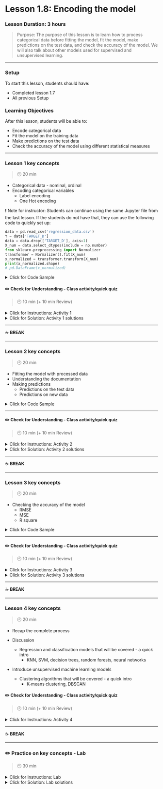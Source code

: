 # Lesson 1.8: Encoding the model

### Lesson Duration: 3 hours

> Purpose: The purpose of this lesson is to learn how to process categorical data before fitting the model, fit the model, make predictions on the test data, and check the accuracy of the model. We will also talk about other models used for supervised and unsupervised learning.

---

### Setup

To start this lesson, students should have:

- Completed lesson 1.7
- All previous Setup

### Learning Objectives

After this lesson, students will be able to:

- Encode categorical data
- Fit the model on the training data
- Make predictions on the test data
- Check the accuracy of the model using different statistical measures

---

### Lesson 1 key concepts

> :clock10: 20 min

- Categorical data - nominal, ordinal
- Encoding categorical variables
  - Label encoding
  - One Hot encoding

:exclamation: Note for instructor: Students can continue using the same Jupyter file from the last lesson. If the students do not have that, they can use the following code to quickly set up:

```python
data = pd.read_csv('regression_data.csv')
Y = data['TARGET_D']
data = data.drop(['TARGET_D'], axis=1)
X_num = data.select_dtypes(include = np.number)
from sklearn.preprocessing import Normalizer
transformer = Normalizer().fit(X_num)
x_normalized = transformer.transform(X_num)
print(x_normalized.shape)
# pd.DataFrame(x_normalized)
```

<details>
<summary> Click for Code Sample </summary>

Links to docs:

- [sklearn.preprocessing.OneHotEncoder](https://scikit-learn.org/stable/modules/generated/sklearn.preprocessing.OneHotEncoder.html)
- [.fit(x)](https://scikit-learn.org/stable/modules/generated/sklearn.preprocessing.OneHotEncoder.html#sklearn.preprocessing.OneHotEncoder.fit)
- [.transform(x)](https://scikit-learn.org/stable/modules/generated/sklearn.preprocessing.OneHotEncoder.html#sklearn.preprocessing.OneHotEncoder.transform)

```python
X_cat = data.select_dtypes(include = np.object)
# pd.get_dummies(X_cat, drop_first=True)
from sklearn.preprocessing import OneHotEncoder

encoder = OneHotEncoder(handle_unknown='error', drop='first').fit(X_cat)
# encoder.categories_
encoded = encoder.transform(X_cat).toarray()
encoded
#le = preprocessing.LabelEncoder().fit(X_cat).transform(X_cat) # ordered wrt value counts
```

</details>

#### :pencil2: Check for Understanding - Class activity/quick quiz

> :clock10: 10 min (+ 10 min Review)

<details>
  <summary> Click for Instructions: Activity 1 </summary>

- Link to [activity 1](https://github.com/ironhack-edu/data_1.08_activities/blob/master/1.08_activity_1.md).

</details>

<details>
  <summary>Click for Solution: Activity 1 solutions</summary>

Keeping One Hot encoding as the reference, talk about how multiple categories in a single column can add a large number of additional columns in the data set. Given that there might be many such categorical columns, this might make the data set sparse, by adding a large number of columns with binary values.

</details>

---

:coffee: **BREAK**

---

### Lesson 2 key concepts

> :clock10: 20 min

- Fitting the model with processed data
- Understanding the documentation
- Making predictions
  - Predictions on the test data
  - Predictions on new data

<details>
<summary> Click for Code Sample </summary>

Links to docs:

- [sklearn.model_selection.train_test_split](https://scikit-learn.org/stable/modules/generated/sklearn.model_selection.train_test_split.html#)
- [sklearn.linear_model.LinearRegression](https://scikit-learn.org/stable/modules/generated/sklearn.linear_model.LinearRegression.html)

```python
X = np.concatenate((x_normalized, encoded), axis=1)
Y = data['TARGET_D']
X_train, X_test, y_train, y_test = train_test_split(X, Y, test_size=0.4, random_state=100)
lm = linear_model.LinearRegression()
model = lm.fit(X_train,y_train)
predictions  = lm.predict(X_test)
r2_score(y_test, predictions)
# to make predictions on the new data, we have to process the data (X features) in the same way.
```

</details>

---

#### :pencil2: Check for Understanding - Class activity/quick quiz

> :clock10: 10 min (+ 10 min Review)

<details>
  <summary> Click for Instructions: Activity 2 </summary>

(_Share the following link with your students. Students should clone/download repository to be able to work on the tasks._)

- Link to [activity 2](https://github.com/ironhack-edu/data_1.08_activities/blob/master/1.08_activity_2.md).

</details>

<details>
  <summary>Click for Solution: Activity 2 solutions</summary>

- Link to [activity 2 solution]().

</details>

---

:coffee: **BREAK**

---

### Lesson 3 key concepts

> :clock10: 20 min

- Checking the accuracy of the model
  - RMSE
  - MSE
  - R square

<details>
<summary> Click for Code Sample </summary>

```python
mse = mean_squared_error(y_test, predictions)
print(mse)

rmse = math.sqrt(mse)
print(rmse)

r2 = r2_score(y_test, predictions)
print(r2)

n = len(X_test)
p = X_test.shape[1]
adj_r2 = 1-((1-r2)*(n-1)/(n-p-1))
print(adj_r2)
```

</details>

---

#### :pencil2: Check for Understanding - Class activity/quick quiz

> :clock10: 10 min (+ 10 min Review)

<details>
  <summary> Click for Instructions: Activity 3 </summary>

- Link to [activity 3](https://github.com/ironhack-edu/data_1.08_activities/blob/master/1.08_activity_3.md).

</details>

<details>
  <summary>Click for Solution: Activity 3 solutions</summary>

- MSE is bigger than RMSE, but they have the same information about the error. RMSE has the same magnitude order as the data.

</details>

---

:coffee: **BREAK**

---

### Lesson 4 key concepts

> :clock10: 20 min

- Recap the complete process
- Discussion

  - Regression and classification models that will be covered - a quick intro
    - KNN, SVM, decision trees, random forests, neural networks

- Introduce unsupervised machine learning models
  - Clustering algorithms that will be covered - a quick intro
    - K-means clustering, DBSCAN

#### :pencil2: Check for Understanding - Class activity/quick quiz

> :clock10: 10 min (+ 10 min Review)

<details>
  <summary> Click for Instructions: Activity 4 </summary>

- Link to [activity 4](https://github.com/ironhack-edu/data_1.08_activities/blob/master/1.08_activity_4.md).

</details>

---

:coffee: **BREAK**

---

### :pencil2: Practice on key concepts - Lab

> :clock10: 30 min

<details>
  <summary> Click for Instructions: Lab </summary>

- Link to the lab: [https://github.com/ironhack-labs/lab-customer-analysis-round-6](https://github.com/ironhack-labs/lab-customer-analysis-round-6)

</details>

<details>
  <summary>Click for Solution: Lab solutions</summary>

- Link to the [lab solution]().

</details>
